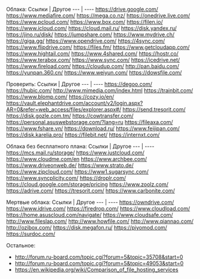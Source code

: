 Облака:
Ссылки | Другое
--- | ----
https://drive.google.com/
https://www.mediafire.com/
https://mega.co.nz/
https://onedrive.live.com/
https://www.pcloud.com/
https://www.box.com/
https://filen.io/
https://www.icloud.com/
https://cloud.mail.ru/
https://disk.yandex.ru/
https://jino.ru/disk/
https://jumpshare.com/
https://www.mydrive.ch/
https://giga.gg/
https://www.opendrive.com/
https://4sync.com/
https://www.flipdrive.com/
https://files.fm/
https://www.getcloudapp.com/
https://www.hightail.com/
https://www.4shared.com/
https://hostr.co/
https://www.terabox.com/
https://www.sync.com/
https://icedrive.net/
https://www.fireload.com/
https://cloudup.com/
http://pan.baidu.com/
https://yunpan.360.cn/
https://www.weiyun.com/
https://dowsfile.com/






Проверить:
Ссылки | Другое
--- | ----
https://degoo.com/
https://hubic.com/
http://www.mimedia.com/index.html
https://trainbit.com/
https://www.blomp.com/
https://cozy.io/en/
https://vault.elephantdrive.com/account/v2/login.aspx?AR=0&refer=web_access/files/explorer.aspx#/
https://send.tresorit.com/
https://disk.gozle.com.tm/
https://cowtransfer.com/
https://personal.asuswebstorage.com/?lang=ru
https://fileaxa.com/
https://www.fshare.vn/
https://download.ru/
https://www.feijipan.com/
https://disk.karelia.pro/
https://filebit.net/
https://internxt.com/




Облака без бесплатного плана:
Ссылки | Другое
--- | ----
https://mcs.mail.ru/storage/
https://www.justcloud.com/
https://www.cloudme.com/en
https://www.archbee.com/
https://www.driveonweb.de/
https://www.strato.de/
https://www.zipcloud.com/
https://www1.sugarsync.com/ 
https://www.syncplicity.com/
https://droplr.com/
https://cloud.google.com/storage/pricing
https://www.zoolz.com/
https://adrive.com/
https://tresorit.com/
https://www.carbonite.com/





Мертвые облака:
Ссылки | Другое
--- | ----
https://owndrive.com/
https://www.idrive.com/
https://firedrop.com/
https://www.cloudload.com/
https://home.asuscloud.com/navigate/
https://www.cloudsafe.com/
http://www.fileslap.com/
http://www.howfile.com/
http://www.qiannao.com/
http://ozibox.com/
https://disk.megafon.ru/
https://piyomod.com/
https://surdoc.com/


Остальное:
- http://forum.ru-board.com/topic.cgi?forum=5&topic=35708&start=0
- http://forum.ru-board.com/topic.cgi?forum=5&topic=49053&start=0
- https://en.wikipedia.org/wiki/Comparison_of_file_hosting_services
